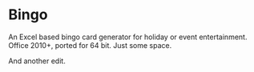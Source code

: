 # Bingo
An Excel based bingo card generator for holiday or event entertainment. Office 2010+, ported for 64 bit. 
Just some space.

And another edit. 
